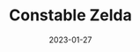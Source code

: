 ---
title: Constable Zelda
fulltitle: Constable Zelda
date: 2023-01-27
tags:
- 2023

characters:
- tzipora
categories:
- non-canon
- clothing & uniforms
keywords:
- 2023
url: /stories/constable/
toc: false
rgb: 68, 94, 75
image: /images/sketches/constable.jpg
reddit: null
print: null
video: null
caption: Disclaimer -- Tzipora has never worked for/cooperated with the police.
---